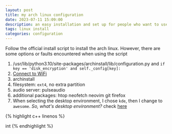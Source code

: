 ```yaml
---
layout: post
title: my arch linux configuration
date: 2023-07-11 15:09:00
description: an easy installation and set up for people who want to use arch linux for research
tags: linux install
categories: configuration
---
```

Follow the official install script to install the arch linux. 
However, there are some options or faults encountered when using the script

1. /usr/lib/python3.10/site-packages/archinstall/lib/configuration.py and `if key == 'disk_encryption' and self._config[key]:`
2. [Connect to WiFi](#connect-to-wifi)
3. archinstall
4. filesystem: `ext4`, no extra partition
5. audio server: pulseaudio
6. additional packages: htop neofetch neovim git firefox
7. When selecting the desktop environment, I chose `kde`, then I change to `awesome`. 
*So, what's desktop environment?* check [here](README_linux.md)

{% highlight c++ linenos %}

int
{% endhighlight %}
